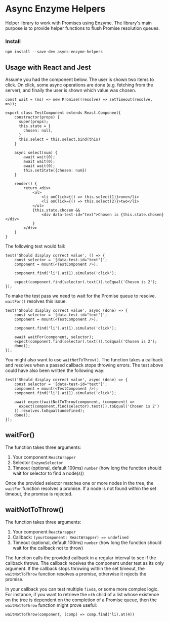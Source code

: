 # Async Enzyme Helpers
Helper library to work with Promises using Enzyme.
The library's main purpose is to provide helper functions to flush
Promise resolution queues.

### Install
`npm install --save-dev async-enzyme-helpers`

## Usage with React and Jest
Assume you had the component below. The user is shown two items to click.
On click, some async operations are done (e.g. fetching from the server), and
finally the user is shown which value was chosen.
```tsx
const wait = (ms) => new Promise((resolve) => setTimeout(resolve, ms));

export class TestComponent extends React.Component{
    constructor(props) {
      super(props);
      this.state = {
        chosen: null,
      }
      this.select = this.select.bind(this)
    }

    async select(num) {
        await wait(0);
        await wait(0);
        await wait(0);
        this.setState({chosen: num})
    }

    render() {
        return <div>
            <ul>
                <li onClick={() => this.select(1)}>one</li>
                <li onClick={() => this.select(2)}>two</li>
            </ul>
            {this.state.chosen &&
                <div data-test-id="text">Chosen is {this.state.chosen}</div>
            }
        </div>
    }
}
```

The following test would fail:
```tsx
test('Should display correct value', () => {
    const selector = '[data-test-id="text"]';
    component = mount(<TestComponent />);

    component.find('li').at(1).simulate('click');

    expect(component.find(selector).text()).toEqual('Chosen is 2');
});
```

To make the test pass we need to wait for the Promise queue to resolve.
`waitFor()` resolves this issue.

```tsx
test('Should display correct value', async (done) => {
    const selector = '[data-test-id="text"]';
    component = mount(<TestComponent />);

    component.find('li').at(1).simulate('click');

    await waitFor(component, selector);
    expect(component.find(selector).text()).toEqual('Chosen is 2');
    done();
});
```

You might also want to use `waitNotToThrow()`.
The function takes a callback and resolves when a passed callback stops throwing errors.
The test above could have also been written the following way:

```tsx
test('Should display correct value', async (done) => {
    const selector = '[data-test-id="text"]';
    component = mount(<TestComponent />);
    component.find('li').at(1).simulate('click');

    await expect(waitNotToThrow(component, (component) =>
      expect(component.find(selector).text()).toEqual('Chosen is 2')
    )).resolves.toEqual(undefined);
    done();
});
```

## waitFor()
The function takes three arguments:
1. Your component `ReactWrapper`
2. Selector `EnzymeSelector`
3. Timeout (optional, default 100ms) `number` (how long the function should wait for selector to find a node(s))

Once the provided selector matches one or more nodes in the tree, the `waitFor` function resolves a promise.
If a node is not found within the set timeout, the promise is rejected.

## waitNotToThrow()
The function takes three arguments:
1. Your component `ReactWrapper`
2. Callback: `(yourComponent: ReactWrapper) => undefined`
3. Timeout (optional, default 100ms) `number` (how long the function should wait for the callback not to throw)

The function calls the provided callback in a regular interval to see if the callback throws.
The callback receives the component under test as its only argument.
If the callback stops throwing within the set timeout, the `waitNotToThrow` function resolves a promise, otherwise it rejects the promise.

In your callback you can test multiple `find`s, or some more complex logic.
For instance, if you want to retrieve the `nth` child of a list whose existence on the tree is
dependent on the completion of a Promise queue, then the `waitNotToThrow` function might prove useful:

`waitNotToThrow(component, (comp) => comp.find('li).at(4))`

